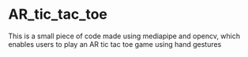 # AR_tic_tac_toe
This is a small piece of code made using mediapipe and opencv, which enables users to play an AR tic tac toe game using hand gestures
